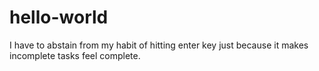# hello-world
I have to abstain from my habit of hitting enter key just because it makes incomplete tasks feel complete.
